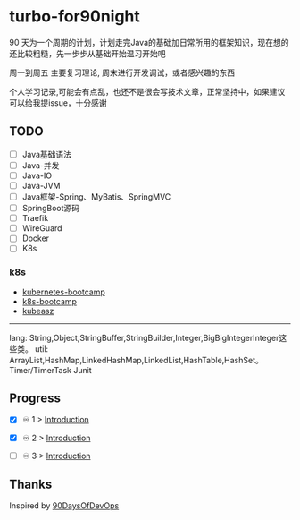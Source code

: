 # turbo-for90night
 90 天为一个周期的计划，计划走完Java的基础加日常所用的框架知识，现在想的还比较粗糙，先一步步从基础开始温习开始吧

 周一到周五 主要复习理论, 周末进行开发调试，或者感兴趣的东西

 个人学习记录,可能会有点乱，也还不是很会写技术文章，正常坚持中，如果建议可以给我提issue，十分感谢
## TODO
-[ ] Java基础语法
-[ ] Java-并发
-[ ] Java-IO
-[ ] Java-JVM
-[ ] Java框架-Spring、MyBatis、SpringMVC
-[ ] SpringBoot源码
-[ ] Traefik
-[ ] WireGuard
-[ ] Docker
-[ ] K8s

### k8s
- [kubernetes-bootcamp](https://kubernetesbootcamp.github.io/kubernetes-bootcamp/index.html)
- [k8s-bootcamp](https://github.com/jungho/k8s-bootcamp)
- [kubeasz](https://github.com/easzlab/kubeasz)
---
lang: String,Object,StringBuffer,StringBuilder,Integer,BigBigIntegerInteger这些类。
util: ArrayList,HashMap,LinkedHashMap,LinkedList,HashTable,HashSet。
Timer/TimerTask
Junit

## Progress

-[X] ♾️ 1 > [Introduction](Days/day01.md)
-[X] ♾️ 2 > [Introduction](Days/day02.md)
-[ ] ♾️ 3 > [Introduction](Days/day03.md)


## Thanks
Inspired by  [90DaysOfDevOps](https://github.com/MichaelCade/)
